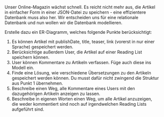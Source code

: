 Unser Online-Magazin wächst schnell. Es reicht nicht mehr aus, die Artikel in einfacher Form in einer JSON-Datei zu speichern - eine effizientere Datenbank muss also her. Wir entscheiden uns für eine relationale Datenbank und nun wollen wir die Datenbank modellieren.

Erstelle dazu ein ER-Diagramm, welches folgende Punkte berücksichtigt:

1. Es können Artikel mit publishDate, title, teaser, link (vorerst in nur einer Sprache) gespeichert werden.
2. Berücksichtige außerdem User, die Artikel auf einer Reading List speichern können.
3. User können Kommentare zu Artikeln verfassen. Füge auch diese ins Modell ein.
4. Finde eine Lösung, wie verschiedene Übersetzungen zu den Artikeln gespeichert werden können. Du musst dafür nicht zwingend die Struktur aus Punkt 1 übernehmen.
5. Beschreibe einen Weg, alle Kommentare eines Users mit den dazugehörigen Artikeln anzeigen zu lassen.
6. Beschreibe in eigenen Worten einen Weg, um alle Artikel anzuzeigen, die weder kommentiert sind noch auf irgendwelchen Reading Lists aufgeführt sind.
